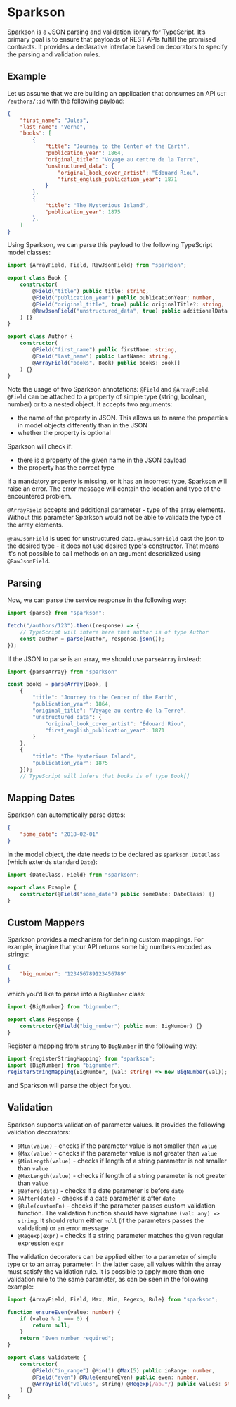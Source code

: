 Sparkson
========

Sparkson is a JSON parsing and validation library for TypeScript. It’s primary
goal is to ensure that payloads of REST APIs fulfill the promised contracts. It
provides a declarative interface based on decorators to specify the parsing and
validation rules.

Example
-------

Let us assume that we are building an application that consumes an API `GET /authors/:id`
with the following payload:

```json
{
    "first_name": "Jules",
    "last_name": "Verne",
    "books": [
        {
            "title": "Journey to the Center of the Earth",
            "publication_year": 1864,
            "original_title": "Voyage au centre de la Terre",
            "unstructured_data": {
                "original_book_cover_artist": "Édouard Riou",
                "first_english_publication_year": 1871
            }
        },
        {
            "title": "The Mysterious Island",
            "publication_year": 1875
        },
    ]
}
```
Using Sparkson, we can parse this payload to the following TypeScript model classes:
```typescript
import {ArrayField, Field, RawJsonField} from "sparkson";

export class Book {
    constructor(
        @Field("title") public title: string,
        @Field("publication_year") public publicationYear: number,
        @Field("original_title", true) public originalTitle?: string,
        @RawJsonField("unstructured_data", true) public additionalData: any
    ) {}
}

export class Author {
    constructor(
        @Field("first_name") public firstName: string,
        @Field("last_name") public lastName: string,
        @ArrayField("books", Book) public books: Book[]
    ) {}
}

```
Note the usage of two Sparkson annotations: `@Field` and `@ArrayField`. `@Field` can be attached
to a property of simple type (string, boolean, number) or to a nested object. It accepts two arguments:
  - the name of the property in JSON. This allows us to name the properties in model objects differently than in the JSON
  - whether the property is optional

Sparkson will check if:
  - there is a property of the given name in the JSON payload
  - the property has the correct type

If a mandatory property is missing, or it has an incorrect type, Sparkson will raise an error. The error message
will contain the location and type of the encountered problem.

`@ArrayField` accepts and additional parameter - type of the array elements. Without this parameter Sparkson would not be able
to validate the type of the array elements.

`@RawJsonField` is used for unstructured data. `@RawJsonField` cast the json to the desired type - it does not use desired type's constructor. That means it's not possible to call methods on an argument deserialized using `@RawJsonField`.

Parsing
-----
Now, we can parse the service response in the following way:
```typescript
import {parse} from "sparkson";

fetch("/authors/123").then((response) => {
    // TypeScript will infere here that author is of type Author
    const author = parse(Author, response.json());
});
```
If the JSON to parse is an array, we should use `parseArray` instead:

```typescript
import {parseArray} from "sparkson"

const books = parseArray(Book, [
    {
        "title": "Journey to the Center of the Earth",
        "publication_year": 1864,
        "original_title": "Voyage au centre de la Terre",
        "unstructured_data": {
            "original_book_cover_artist": "Édouard Riou",
            "first_english_publication_year": 1871
        }
    },
    {
        "title": "The Mysterious Island",
        "publication_year": 1875
    }]);
    // TypeScript will infere that books is of type Book[]
```

Mapping Dates
-----
Sparkson can automatically parse dates:
```json
{
    "some_date": "2018-02-01"
}
```
In the model object, the date needs to be declared as `sparkson.DateClass` (which extends standard `Date`):
```typescript
import {DateClass, Field} from "sparkson";

export class Example {
    constructor(@Field("some_date") public someDate: DateClass) {}
}

```
Custom Mappers
-----
Sparkson provides a mechanism for defining custom mappings. For example, imagine that your API returns some big numbers encoded as
strings:
```json
{
    "big_number": "123456789123456789"
}
```
which you'd like to parse into a `BigNumber` class:
```typescript
import {BigNumber} from "bignumber";

export class Response {
    constructor(@Field("big_number") public num: BigNumber) {}
}
```
Register a mapping from `string` to `BigNumber` in the following way:
```typescript
import {registerStringMapping} from "sparkson";
import {BigNumber} from "bignumber";
registerStringMapping(BigNumber, (val: string) => new BigNumber(val));
```
and Sparkson will parse the object for you.

Validation
-----
Sparkson supports validation of parameter values. It provides the following validation decorators:
 - `@Min(value)` - checks if the parameter value is not smaller than `value`
 - `@Max(value)` - checks if the parameter value is not greater than `value`
 - `@MinLength(value)` - checks if length of a string parameter is not smaller than `value`
 - `@MaxLength(value)` - checks if length of a string parameter is not greater than `value`
 - `@Before(date)` - checks if a date parameter is before `date`
 - `@After(date)` - checks if a date parameter is after `date`
 - `@Rule(customFn)` - checks if the parameter passes custom validation function. The validation function should have signature `(val: any) => string`.
 It should return either `null` (if the parameters passes the validation) or an error message
 - `@Regexp(expr)` - checks if a string parameter matches the given regular expression `expr`


The validation decorators can be applied either to a parameter of simple type or to an array parameter.
In the latter case, all values within the array must satisfy the validation rule. It is possible to apply
more than one validation rule to the same parameter, as can be seen in the following example:
```typescript
import {ArrayField, Field, Max, Min, Regexp, Rule} from "sparkson";

function ensureEven(value: number) {
    if (value % 2 === 0) {
        return null;
    }
    return "Even number required";
}

export class ValidateMe {
    constructor(
        @Field("in_range") @Min(1) @Max(5) public inRange: number,
        @Field("even") @Rule(ensureEven) public even: number,
        @ArrayField("values", string) @Regexp(/ab.*/) public values: string[]
    ) {}
}

```